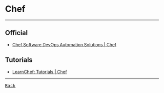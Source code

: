 # Chef

---

## Official

- [Chef Software DevOps Automation Solutions | Chef](https://www.chef.io/)

## Tutorials

- [LearnChef: Tutorials | Chef](https://www.chef.io/training/tutorials)

---

[<kbd> Back </kbd>](./readme.md)
